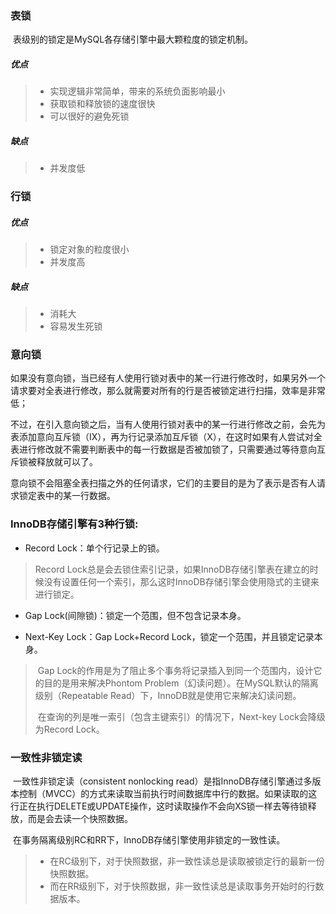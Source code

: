 ### 表锁

​	表级别的锁定是MySQL各存储引擎中最大颗粒度的锁定机制。

##### 优点

> - 实现逻辑非常简单，带来的系统负面影响最小
> - 获取锁和释放锁的速度很快
> - 可以很好的避免死锁

##### 缺点

> - 并发度低

### 行锁

##### 优点  

> - 锁定对象的粒度很小  
> - 并发度高  

##### 缺点

> - 消耗大  
> - 容易发生死锁

### 意向锁

​	如果没有意向锁，当已经有人使用行锁对表中的某一行进行修改时，如果另外一个请求要对全表进行修改，那么就需要对所有的行是否被锁定进行扫描，效率是非常低；

​	不过，在引入意向锁之后，当有人使用行锁对表中的某一行进行修改之前，会先为表添加意向互斥锁（IX），再为行记录添加互斥锁（X），在这时如果有人尝试对全表进行修改就不需要判断表中的每一行数据是否被加锁了，只需要通过等待意向互斥锁被释放就可以了。

​	意向锁不会阻塞全表扫描之外的任何请求，它们的主要目的是为了表示是否有人请求锁定表中的某一行数据。

### InnoDB存储引擎有3种行锁:

- Record Lock：单个行记录上的锁。  

> ​Record Lock总是会去锁住索引记录，如果InnoDB存储引擎表在建立的时候没有设置任何一个索引，那么这时InnoDB存储引擎会使用隐式的主键来进行锁定。

- Gap Lock(间隙锁)：锁定一个范围，但不包含记录本身。

- Next-Key Lock：Gap Lock+Record Lock，锁定一个范围，并且锁定记录本身。

> ​	Gap Lock的作用是为了阻止多个事务将记录插入到同一个范围内，设计它的目的是用来解决Phontom Problem（幻读问题）。在MySQL默认的隔离级别（Repeatable Read）下，InnoDB就是使用它来解决幻读问题。
>
> ​	在查询的列是唯一索引（包含主键索引）的情况下，Next-key Lock会降级为Record Lock。

### 一致性非锁定读

​	一致性非锁定读（consistent nonlocking read）是指InnoDB存储引擎通过多版本控制（MVCC）的方式来读取当前执行时间数据库中行的数据。如果读取的这行正在执行DELETE或UPDATE操作，这时读取操作不会向XS锁一样去等待锁释放，而是会去读一个快照数据。

​	在事务隔离级别RC和RR下，InnoDB存储引擎使用非锁定的一致性读。

> - 在RC级别下，对于快照数据，非一致性读总是读取被锁定行的最新一份快照数据。
> - 而在RR级别下，对于快照数据，非一致性读总是读取事务开始时的行数据版本。
